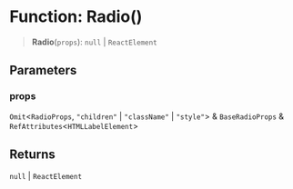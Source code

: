 # Function: Radio()

> **Radio**(`props`): `null` \| `ReactElement`

## Parameters

### props

`Omit`\<`RadioProps`, `"children"` \| `"className"` \| `"style"`\> & `BaseRadioProps` & `RefAttributes`\<`HTMLLabelElement`\>

## Returns

`null` \| `ReactElement`
